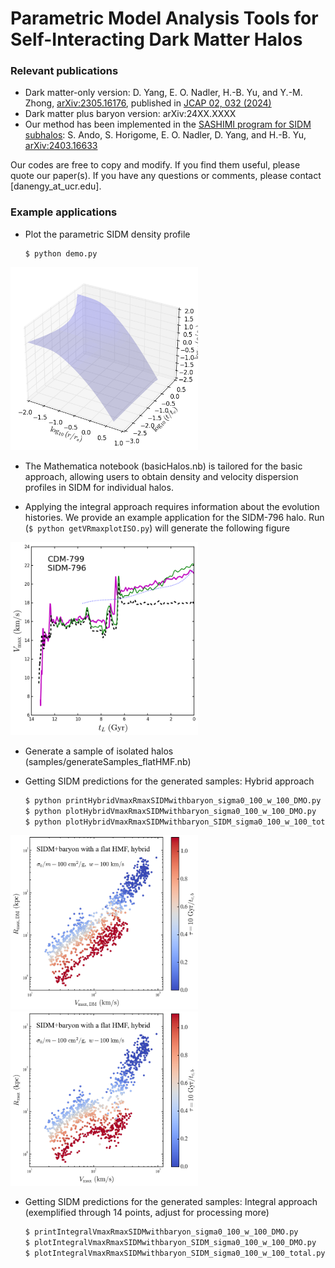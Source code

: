 # Parametric Model Analysis Tools for Self-Interacting Dark Matter Halos

### Relevant publications 

- Dark matter-only version: D. Yang, E. O. Nadler, H.-B. Yu, and Y.-M. Zhong, [arXiv:2305.16176](https://arxiv.org/abs/2305.16176), published in [JCAP 02, 032 (2024)](http://dx.doi.org/10.1088/1475-7516/2024/02/032)
- Dark matter plus baryon version: arXiv:24XX.XXXX
- Our method has been implemented in the [SASHIMI program for SIDM subhalos](https://github.com/shinichiroando/sashimi-si): S. Ando, S. Horigome, E. O. Nadler, D. Yang, and H.-B. Yu, [arXiv:2403.16633](https://arxiv.org/abs/2403.16633)

Our codes are free to copy and modify. If you find them useful, please quote our paper(s). 
If you have any questions or comments, please contact [danengy_at_ucr.edu].

### Example applications

- Plot the parametric SIDM density profile 
  ```
  $ python demo.py
  ```

<img src="https://github.com/DanengYang/parametricSIDM/blob/main/figs/demo.png" alt="Illustrate the parametric SIDM density profile" width="300"/>


- The Mathematica notebook (basicHalos.nb) is tailored for the basic approach, allowing users to obtain density and velocity dispersion profiles in SIDM for individual halos.

- Applying the integral approach requires information about the evolution histories. We provide an example application for the SIDM-796 halo. 
Run (`$ python getVRmaxplotISO.py`) will generate the following figure

<img src="https://github.com/DanengYang/parametricSIDM/blob/main/figs/fig_tL_vmax_case_cdm_799_796_C4_1000bins.png" alt="The Vmax evolution of a deeply core collapsing SIDM subhalo from the parametric model with the integral approach (solid-green), basic approach (dotted-blue), and the SIDM simulation (solid-magenta), as well as the CDM counterpart (dashed-black).
" width="300"/>

- Generate a sample of isolated halos (samples/generateSamples_flatHMF.nb)

- Getting SIDM predictions for the generated samples: Hybrid approach 
   ```bash
   $ python printHybridVmaxRmaxSIDMwithbaryon_sigma0_100_w_100_DMO.py
   $ python plotHybridVmaxRmaxSIDMwithbaryon_sigma0_100_w_100_DMO.py
   $ python plotHybridVmaxRmaxSIDMwithbaryon_SIDM_sigma0_100_w_100_total.py
   ```
<img src="https://github.com/DanengYang/parametricSIDM/blob/main/figs/fig_vmax_rmax_SIDM_baryon_flat_HMF_sigma0_100_w_100_DMO.png" alt="The Vmax-Rmax distribution of the dark matter component for the velocity-dependent SIDM model" width="300"/><img src="https://github.com/DanengYang/parametricSIDM/blob/main/figs/fig_vmax_rmax_SIDM_baryon_flat_HMF_sigma0_100_w_100.png" alt="The Vmax-Rmax distribution of dark matter plus baryons for the velocity-dependent SIDM model" width="300"/>

- Getting SIDM predictions for the generated samples: Integral approach (exemplified through 14 points, adjust for processing more)
   ```bash
   $ printIntegralVmaxRmaxSIDMwithbaryon_sigma0_100_w_100_DMO.py
   $ plotIntegralVmaxRmaxSIDMwithbaryon_SIDM_sigma0_100_w_100_DMO.py
   $ plotIntegralVmaxRmaxSIDMwithbaryon_SIDM_sigma0_100_w_100_total.py
   ```

